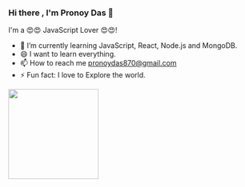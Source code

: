 ### Hi there , I'm Pronoy Das 👋
I'm a 😍😍 JavaScript Lover 😍😍!

- 🌱 I’m currently learning JavaScript, React, Node.js and MongoDB.
- 😄 I want to learn everything. 
- 📫 How to reach me pronoydas870@gmail.com
- ⚡ Fun fact: I love to Explore the world.


<img height="180em" src="https://github-readme-stats.vercel.app/api?username=Pronoy568&show_icons=true&hide_border=true&&count_private=true&include_all_commits=true" />


